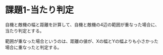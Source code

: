 # 課題1-当たり判定

自機と敵機の幅と距離を計算して、自機と敵機の4辺の範囲が重なった場合に、当たり判定とする。

範囲が重なった場合というのは、距離の値が、Xの幅とYの幅よりも小さかった場合に重なったと判定する。
